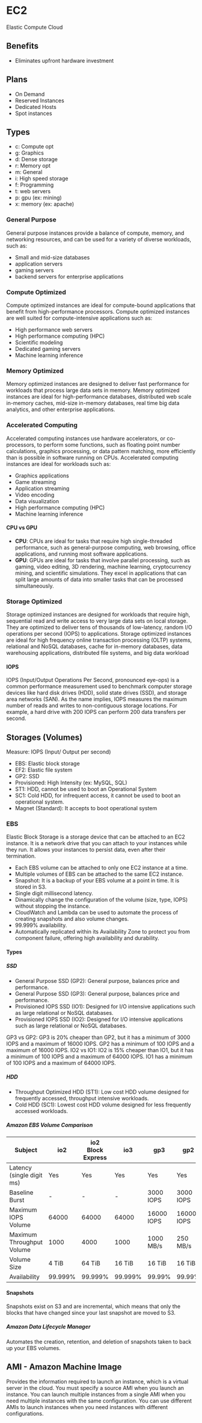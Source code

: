 # EC2

Elastic Compute Cloud

## Benefits

- Eliminates upfront hardware investment

## Plans

- On Demand
- Reserved Instances
- Dedicated Hosts
- Spot instances

## Types

- c: Compute opt
- g: Graphics
- d: Dense storage
- r: Memory opt
- m: General
- i: High speed storage
- f: Programming
- t: web servers
- p: gpu (ex: mining)
- x: memory (ex: apache)

### General Purpose

General purpose instances provide a balance of compute, memory, and networking resources, and can be used for a variety of diverse workloads, such as:

- Small and mid-size databases
- application servers
- gaming servers
- backend servers for enterprise applications

### Compute Optimized

Compute optimized instances are ideal for compute-bound applications that benefit from high-performance processors. Compute optimized instances are well suited for compute-intensive applications such as:

- High performance web servers
- High performance computing (HPC)
- Scientific modeling
- Dedicated gaming servers
- Machine learning inference

### Memory Optimized

Memory optimized instances are designed to deliver fast performance for workloads that process large data sets in memory. Memory optimized instances are ideal for high-performance databases, distributed web scale in-memory caches, mid-size in-memory databases, real time big data analytics, and other enterprise applications.

### Accelerated Computing

Accelerated computing instances use hardware accelerators, or co-processors, to perform some functions, such as floating point number calculations, graphics processing, or data pattern matching, more efficiently than is possible in software running on CPUs. Accelerated computing instances are ideal for workloads such as:

- Graphics applications
- Game streaming
- Application streaming
- Video encoding
- Data visualization
- High performance computing (HPC)
- Machine learning inference

#### CPU vs GPU

- **CPU**: CPUs are ideal for tasks that require high single-threaded performance, such as general-purpose computing, web browsing, office applications, and running most software applications.
- **GPU**: GPUs are ideal for tasks that involve parallel processing, such as gaming, video editing, 3D rendering, machine learning, cryptocurrency mining, and scientific simulations. They excel in applications that can split large amounts of data into smaller tasks that can be processed simultaneously.

### Storage Optimized

Storage optimized instances are designed for workloads that require high, sequential read and write access to very large data sets on local storage. They are optimized to deliver tens of thousands of low-latency, random I/O operations per second (IOPS) to applications. Storage optimized instances are ideal for high frequency online transaction processing (OLTP) systems, relational and NoSQL databases, cache for in-memory databases, data warehousing applications, distributed file systems, and big data workload

#### IOPS

IOPS (Input/Output Operations Per Second, pronounced eye-ops) is a common performance measurement used to benchmark computer storage devices like hard disk drives (HDD), solid state drives (SSD), and storage area networks (SAN). As the name implies, IOPS measures the maximum number of reads and writes to non-contiguous storage locations. For example, a hard drive with 200 IOPS can perform 200 data transfers per second.

## Storages (Volumes)

Measure: IOPS (Input/ Output per second)

- EBS: Elastic block storage
- EF2: Elastic file system
- GP2: SSD
- Provisioned: High Intensity (ex: MySQL, SQL)
- ST1: HDD, cannot be used to boot an Operational System
- SC1: Cold HDD, for infrequent access, it cannot be used to boot an operational system.
- Magnet (Standard): It accepts to boot operational system

### EBS

Elastic Block Storage is a storage device that can be attached to an EC2 instance. It is a network drive that you can attach to your instances while they run. It allows your instances to persist data, even after their termination.

- Each EBS volume can be attached to only one EC2 instance at a time.
- Multiple volumes of EBS can be attached to the same EC2 instance.
- Snapshot: It is a backup of your EBS volume at a point in time. It is stored in S3.
- Single digit millisecond latency.
- Dinamically change the configuration of the volume (size, type, IOPS) without stopping the instance.
- CloudWatch and Lambda can be used to automate the process of creating snapshots and also volume changes.
- 99.999% availability.
- Automatically replicated within its Availability Zone to protect you from component failure, offering high availability and durability.

#### Types

##### SSD

- General Purpose SSD (GP2): General purpose, balances price and performance.
- General Purpose SSD (GP3): General purpose, balances price and performance.
- Provisioned IOPS SSD (IO1): Designed for I/O intensive applications such as large relational or NoSQL databases.
- Provisioned IOPS SSD (IO2): Designed for I/O intensive applications such as large relational or NoSQL databases.

GP3 vs GP2: GP3 is 20% cheaper than GP2, but it has a minimum of 3000 IOPS and a maximum of 16000 IOPS. GP2 has a minimum of 100 IOPS and a maximum of 16000 IOPS.
IO2 vs IO1: IO2 is 15% cheaper than IO1, but it has a minimum of 100 IOPS and a maximum of 64000 IOPS. IO1 has a minimum of 100 IOPS and a maximum of 64000 IOPS.

##### HDD

- Throughput Optimized HDD (ST1): Low cost HDD volume designed for frequently accessed, throughput intensive workloads.
- Cold HDD (SC1): Lowest cost HDD volume designed for less frequently accessed workloads.

##### Amazon EBS Volume Comparison

| Subject                   | io2     | io2 Block Express | io3     | gp3        | gp2        | st1      | sc1      |
| ------------------------- | ------- | ----------------- | ------- | ---------- | ---------- | -------- | -------- |
| Latency (single digit ms) | Yes     | Yes               | Yes     | Yes        | Yes        | Yes      | Yes      |
| Baseline Burst            | -       | -                 | -       | 3000 IOPS  | 3000 IOPS  | 500 IOPS | 250 IOPS |
| Maximum IOPS Volume       | 64000   | 64000             | 64000   | 16000 IOPS | 16000 IOPS | 500 IOPS | 250 IOPS |
| Maximum Throughput Volume | 1000    | 4000              | 1000    | 1000 MB/s  | 250 MB/s   | 500 MB/s | 250 MB/s |
| Volume Size               | 4 TiB   | 64 TiB            | 16 TiB  | 16 TiB     | 16 TiB     | 16 TiB   | 16 TiB   |
| Availability              | 99.999% | 99.999%           | 99.999% | 99.99%     | 99.99%     | 99.99%   | 99.99%   |

#### Snapshots

Snapshots exist on S3 and are incremental, which means that only the blocks that have changed since your last snapshot are moved to S3.

##### Amazon Data Lifecycle Manager

Automates the creation, retention, and deletion of snapshots taken to back up your EBS volumes.

## AMI - Amazon Machine Image

Provides the information required to launch an instance, which is a virtual server in the cloud. You must specify a source AMI when you launch an instance. You can launch multiple instances from a single AMI when you need multiple instances with the same configuration. You can use different AMIs to launch instances when you need instances with different configurations.
